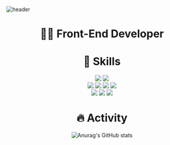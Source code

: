 ![header](https://capsule-render.vercel.app/api?type=waving&color=0:00C9FF,100:004FF9&height=300&section=header&text=Soohyeon%20Hwang&fontSize=90&animation=fadeIn&fontAlignY=38&desc=Welcome%20to%20my%20github%20profile&descAlignY=51&descAlign=62)
<div align="center">
  
  <h1> 🧑‍💻 Front-End Developer </h1>

  <h1> 🔨 Skills </h1>
  <img src="https://img.shields.io/badge/java-007396?style=flat-square&logo=java&logoColor=white" />
  <img src="https://img.shields.io/badge/C-A8B9CC?style=flat-square&logo=C&logoColor=white"/>
  <br>
  <img src="https://img.shields.io/badge/html5-E34F26?style=flat-square&logo=html5&logoColor=white" />
  <img src="https://img.shields.io/badge/CSS3-1572B6?style=flat-square&logo=css3&logoColor=white" />
  <img src="https://img.shields.io/badge/JavaScript-F7DF1E?style=flat-square&logo=JavaScript&logoColor=white" />
  <img src="https://img.shields.io/badge/TypeScript-3178C6?style=flat-square&logo=TypeScript&logoColor=white" />
  <br>
  <img src="https://img.shields.io/badge/React-61DAFB?style=flat-square&logo=React&logoColor=black" />
  <img src="https://img.shields.io/badge/React Native-61DAFB?style=flat-square&logo=React&logoColor=black" />
  <img src="https://img.shields.io/badge/flutter-02569B?style=flat-square&logo=flutter&logoColor=white" />
  <h1> 🔥 Activity </h1>
  
  ![Anurag's GitHub stats](https://github-readme-stats.vercel.app/api?username=Soohyeon02&show_icons=true&theme=graywhite)

</div>
